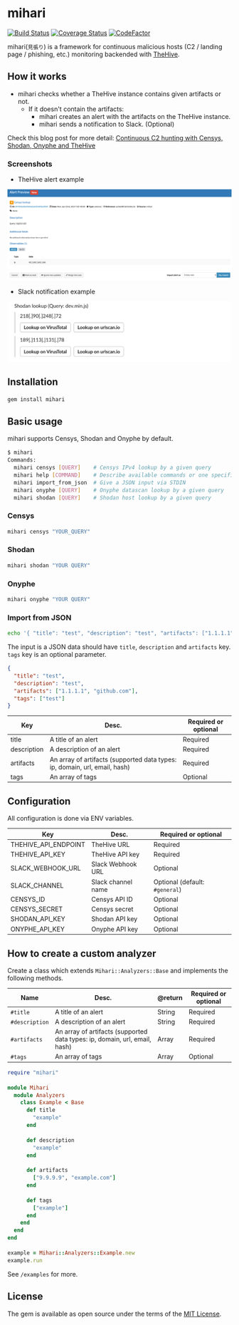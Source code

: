 # mihari

[![Build Status](https://travis-ci.org/ninoseki/mihari.svg?branch=master)](https://travis-ci.org/ninoseki/mihari)
[![Coverage Status](https://coveralls.io/repos/github/ninoseki/mihari/badge.svg?branch=master)](https://coveralls.io/github/ninoseki/mihari?branch=master)
[![CodeFactor](https://www.codefactor.io/repository/github/ninoseki/mihari/badge)](https://www.codefactor.io/repository/github/ninoseki/mihari)

mihari(`見張り`) is a framework for continuous malicious hosts (C2 / landing page / phishing, etc.) monitoring backended with [TheHive](https://github.com/TheHive-Project/TheHive).

## How it works

- mihari checks whether a TheHive instance contains given artifacts or not.
  - If it doesn't contain the artifacts:
    - mihari creates an alert with the artifacts on the TheHive instance.
    - mihari sends a notification to Slack. (Optional)

Check this blog post for more detail: [Continuous C2 hunting with Censys, Shodan, Onyphe and TheHive](https://hackmd.io/s/SkUaSrqoE)

### Screenshots

- TheHive alert example

![img](./screenshots/alert.png)

- Slack notification example

![img](./screenshots/slack.png)

## Installation

```bash
gem install mihari
```

## Basic usage

mihari supports Censys, Shodan and Onyphe by default.

```bash
$ mihari
Commands:
  mihari censys [QUERY]    # Censys IPv4 lookup by a given query
  mihari help [COMMAND]    # Describe available commands or one specific command
  mihari import_from_json  # Give a JSON input via STDIN
  mihari onyphe [QUERY]    # Onyphe datascan lookup by a given query
  mihari shodan [QUERY]    # Shodan host lookup by a given query
```

### Censys

```bash
mihari censys "YOUR_QUERY"
```

### Shodan

```bash
mihari shodan "YOUR QUERY"
```

### Onyphe

```bash
mihari onyphe "YOUR QUERY"
```

### Import from JSON

```bash
echo '{ "title": "test", "description": "test", "artifacts": ["1.1.1.1", "github.com", "2.2.2.2"] }' | mihari import_from_json
```

The input is a JSON data should have `title`, `description` and `artifacts` key. `tags` key is an optional parameter.

```json
{
  "title": "test",
  "description": "test",
  "artifacts": ["1.1.1.1", "github.com"],
  "tags": ["test"]
}
```

| Key         | Desc.                                                                      | Required or optional |
|-------------|----------------------------------------------------------------------------|----------------------|
| title       | A title of an alert                                                        | Required             |
| description | A description of an alert                                                  | Required             |
| artifacts   | An array of artifacts (supported data types: ip, domain, url, email, hash) | Required             |
| tags        | An array of tags                                                           | Optional             |

## Configuration

All configuration is done via ENV variables.

| Key                  | Desc.              | Required or optional           |
|----------------------|--------------------|--------------------------------|
| THEHIVE_API_ENDPOINT | TheHive URL        | Required                       |
| THEHIVE_API_KEY      | TheHive API key    | Required                       |
| SLACK_WEBHOOK_URL    | Slack Webhook URL  | Optional                       |
| SLACK_CHANNEL        | Slack channel name | Optional (default: `#general`) |
| CENSYS_ID            | Censys API ID      | Optional                       |
| CENSYS_SECRET        | Censys secret      | Optional                       |
| SHODAN_API_KEY       | Shodan API key     | Optional                       |
| ONYPHE_API_KEY       | Onyphe API key     | Optional                       |

## How to create a custom analyzer

Create a class which extends `Mihari::Analyzers::Base` and implements the following methods.

| Name           | Desc.                                                                      | @return       | Required or optional |
|----------------|----------------------------------------------------------------------------|---------------|----------------------|
| `#title`       | A title of an alert                                                        | String        | Required             |
| `#description` | A description of an alert                                                  | String        | Required             |
| `#artifacts`   | An array of artifacts (supported data types: ip, domain, url, email, hash) | Array<String> | Required             |
| `#tags`        | An array of tags                                                           | Array<String> | Optional             |

```ruby
require "mihari"

module Mihari
  module Analyzers
    class Example < Base
      def title
        "example"
      end

      def description
        "example"
      end

      def artifacts
        ["9.9.9.9", "example.com"]
      end

      def tags
        ["example"]
      end
    end
  end
end

example = Mihari::Analyzers::Example.new
example.run
```

See `/examples` for more.

## License

The gem is available as open source under the terms of the [MIT License](https://opensource.org/licenses/MIT).
